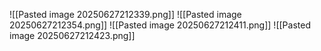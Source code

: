 
![[Pasted image 20250627212339.png]]
![[Pasted image 20250627212354.png]]
![[Pasted image 20250627212411.png]]
![[Pasted image 20250627212423.png]]
